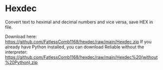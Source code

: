 # Hexdec
Convert text to heximal and decimal numbers and vice versa, save HEX in file.

Download here: https://github.com/FatlessComb1168/hexdec/raw/main/Hexdec.zip
If you already have Python installed, you can download Reliable without the interpreter: https://github.com/FatlessComb1168/hexdec/raw/main/Hexdec%20(without%20Python).zip
